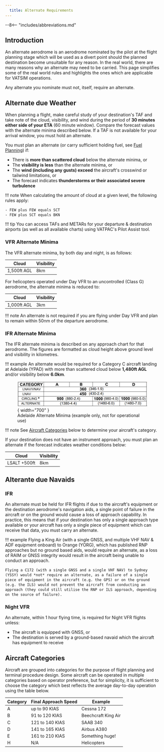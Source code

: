 ```yaml
---
  title: Alternate Requirements
---
```


--8<-- "includes/abbreviations.md"

## Introduction
An alternate aerodrome is an aerodrome nominated by the pilot at the flight planning stage which will be used as a divert point should the planned destination become unsuitable for any reason. In the real world, there are many reasons why an alternate may need to be carried. This page simplifies some of the real world rules and highlights the ones which are applicable for VATSIM operations.

Any alternate you nominate must not, itself, require an alternate.

## Alternate due Weather
When planning a flight, make careful study of your destination's TAF and take note of the cloud, visibility, and wind during the period of **30 minutes either side of your ETA** (60 minute window). Compare the forecast values with the alternate minima described below. If a TAF is not available for your arrival window, you must hold an alternate.

You must plan an alternate (or carry sufficient holding fuel, see [Fuel Planning](fuelplanning.md)) if:

- There is **more than scattered cloud** below the alternate minima, or
- The **visibility is less** than the alternate minima, or
- The **wind (including any gusts) exceed** the aircraft's crosswind or tailwind limitations, or
- The forecast indicates **thunderstorms or their associated severe turbulence**

!!! note
    When calculating the amount of cloud at a given level, the following rules apply:

    - FEW plus FEW equals SCT
    - FEW plus SCT equals BKN

!!! tip
    You can access TAFs and METARs for your departure & destination airports (as well as all available charts) using VATPAC's Pilot Assist tool.

### VFR Alternate Minima
The VFR alternate minima, by both day and night, is as follows:

| Cloud | Visibility |
| ----- | ---------- |
| 1,500ft AGL | 8km |

For helicopters operated under Day VFR to an uncontrolled (Class G) aerodrome, the alternate minima is reduced to:

| Cloud | Visibility |
| ----- | ---------- |
| 1,000ft AGL | 3km |

!!! note
    An alternate is not required if you are flying under Day VFR and plan to remain within 50nm of the departure aerodrome.

### IFR Alternate Minima
The IFR alternate minima is described on any approach chart for that aerodrome. The figures are formatted as cloud height above ground level and visibility in kilometres.

!!! example
    An alternate would be required for a Category C aircraft landing at Adelaide (YPAD) with more than scattered cloud below **1,480ft AGL** and/or visibility below **6.0km**.
    <figure markdown>
    ![Adelaide Alternate Minima (example only, not for operational use)](img/ypadminima.png){ width="700" }
      <figcaption>Adelaide Alternate Minima (example only, not for operational use)</figcaption>
    </figure>

!!! note
    See [Aircraft Categories](#aircraft-categories) below to determine your aircraft's category. 

If your destination does not have an instrument approach, you must plan an alternate if the forecast indicates weather conditions below:

| Cloud | Visibility |
| ----- | ---------- |
| LSALT +500ft | 8km |

## Alterante due Navaids
### IFR
An alternate must be held for IFR flights if due to the aircraft's equipment or the destination aerodrome's navigation aids, a single point of failure in the aircraft or on the ground would cause a loss of approach capability. In practice, this means that if your destination has only a single approach type available or your aircraft has only a single piece of equipment which can receive that data, you must carry an alternate.

!!! example
    Flying a King Air (with a single GNSS, and multiple VHF NAV & ADF equipment onboard) to Orange (YORG), which has published RNP approaches but no ground based aids, would require an alternate, as a loss of RAIM or GNSS integrity would result in the aircraft being unable to conduct an approach.  

    Flying a C172 (with a single GNSS and a single VHF NAV) to Sydney (YSSY) would *not* require an alternate, as a failure of a single piece of equipment in the aircraft (e.g. the GPS) or on the ground (e.g. the ILS) would not prevent the aircraft from conducting an approach (they could still utilise the RNP or ILS approach, depending on the source of failure).

### Night VFR
An alternate, within 1 hour flying time, is required for Night VFR flights unless:

- The aircraft is equipped with GNSS, or
- The destination is served by a ground-based navaid which the aircraft has equipment to receive

## Aircraft Categories
Aircraft are grouped into categories for the purpose of flight planning and terminal procedure design. Some aircraft can be operated in multiple categories based on operator preference, but for simplicity, it is sufficient to choose the category which best reflects the average day-to-day operation using the table below.

| Category | Final Approach Speed | Example |
| -------- | -------------------- | ------- |
| A | up to 90 KIAS | Cessna 172 |
| B | 91 to 120 KIAS | Beechcraft King Air |
| C | 121 to 140 KIAS | SAAB 340 |
| D | 141 to 165 KIAS | Airbus A380 |
| E | 161 to 210 KIAS | Something huge! |
| H | N/A | Helicopters |